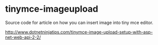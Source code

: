 # tinymce-imageupload
Source code for article on how you can insert image into tiny mce editor.

http://www.dotnetninjatips.com/tinymce-image-upload-setup-with-asp-net-web-api-2-2/
